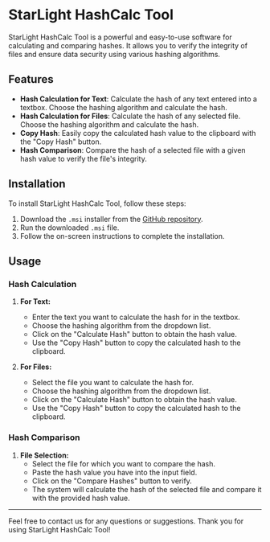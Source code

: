 # StarLight HashCalc Tool

StarLight HashCalc Tool is a powerful and easy-to-use software for calculating and comparing hashes. It allows you to verify the integrity of files and ensure data security using various hashing algorithms.

## Features

- **Hash Calculation for Text**: Calculate the hash of any text entered into a textbox. Choose the hashing algorithm and calculate the hash.
- **Hash Calculation for Files**: Calculate the hash of any selected file. Choose the hashing algorithm and calculate the hash.
- **Copy Hash**: Easily copy the calculated hash value to the clipboard with the "Copy Hash" button.
- **Hash Comparison**: Compare the hash of a selected file with a given hash value to verify the file's integrity.

## Installation

To install StarLight HashCalc Tool, follow these steps:

1. Download the `.msi` installer from the [GitHub repository](https://github.com/JosephRoyalEagle/StarLight-HashCalc-Tool/tree/main).
2. Run the downloaded `.msi` file.
3. Follow the on-screen instructions to complete the installation.

## Usage

### Hash Calculation

1. **For Text:**
    - Enter the text you want to calculate the hash for in the textbox.
    - Choose the hashing algorithm from the dropdown list.
    - Click on the "Calculate Hash" button to obtain the hash value.
    - Use the "Copy Hash" button to copy the calculated hash to the clipboard.

2. **For Files:**
    - Select the file you want to calculate the hash for.
    - Choose the hashing algorithm from the dropdown list.
    - Click on the "Calculate Hash" button to obtain the hash value.
    - Use the "Copy Hash" button to copy the calculated hash to the clipboard.

### Hash Comparison

1. **File Selection:**
    - Select the file for which you want to compare the hash.
    - Paste the hash value you have into the input field.
    - Click on the "Compare Hashes" button to verify.
    - The system will calculate the hash of the selected file and compare it with the provided hash value.

---

Feel free to contact us for any questions or suggestions. Thank you for using StarLight HashCalc Tool!
